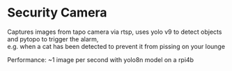 # Security Camera
Captures images from tapo camera via rtsp, uses yolo v9 to detect objects and pytopo to trigger the alarm,\
e.g. when a cat has been detected to prevent it from pissing on your lounge

Performance: ~1 image per second with yolo8n model on a rpi4b

